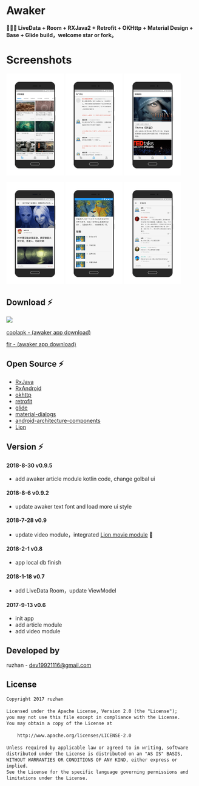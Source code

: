 
Awaker
===============



####    :tada::tada::tada: LiveData + Room + RXJava2 + Retrofit + OKHttp + Material Design + Base + Glide build，welcome star or fork。

Screenshots
===============

<a href="gif/awaker01.png"><img src="gif/awaker01.png" width="30%"/></a> 
<a href="gif/awaker02.png"><img src="gif/awaker02.png" width="30%"/></a> 
<a href="gif/awaker03.png"><img src="gif/awaker03.png" width="30%"/></a>

<a href="gif/awaker04.png"><img src="gif/awaker04.png" width="30%"/></a> 
<a href="gif/awaker05.png"><img src="gif/awaker05.png" width="30%"/></a>
<a href="gif/awaker06.png"><img src="gif/awaker06.png" width="30%"/></a>





Download :zap:
------
![](https://github.com/ruzhan123/awaker/raw/master/gif/awaker_download_image.png)


[coolapk - (awaker app download)](https://www.coolapk.com/apk/155953)

[fir - (awaker app download)](https://fir.im/r68b)


Open Source :zap:
------
* [RxJava](https://github.com/ReactiveX/RxJava)
* [RxAndroid](https://github.com/ReactiveX/RxAndroid)
* [okhttp](https://github.com/square/okhttp)
* [retrofit](https://github.com/square/retrofit)
* [glide](https://github.com/bumptech/glide)
* [material-dialogs](https://github.com/afollestad/material-dialogs)
* [android-architecture-components](https://github.com/googlesamples/android-architecture-components)
* [Lion](https://github.com/ruzhan123/Lion)



Version :zap:
------
#### 2018-8-30    v0.9.5
*  add awaker article module kotlin code, change golbal ui
#### 2018-8-6    v0.9.2
*  update awaker text font and load more ui style
#### 2018-7-28    v0.9
*  update video module，integrated [Lion movie module](https://github.com/ruzhan123/Lion) :muscle:
#### 2018-2-1    v0.8
*  app local db finish
#### 2018-1-18    v0.7
*  add LiveData  Room，update ViewModel

#### 2017-9-13    v0.6
*  init app
*  add article module
*  add video module



Developed by
-------

 ruzhan - <a href='javascript:'>dev19921116@gmail.com</a>


License
-------

    Copyright 2017 ruzhan

    Licensed under the Apache License, Version 2.0 (the "License");
    you may not use this file except in compliance with the License.
    You may obtain a copy of the License at
    
        http://www.apache.org/licenses/LICENSE-2.0
    
    Unless required by applicable law or agreed to in writing, software
    distributed under the License is distributed on an "AS IS" BASIS,
    WITHOUT WARRANTIES OR CONDITIONS OF ANY KIND, either express or implied.
    See the License for the specific language governing permissions and
    limitations under the License.


